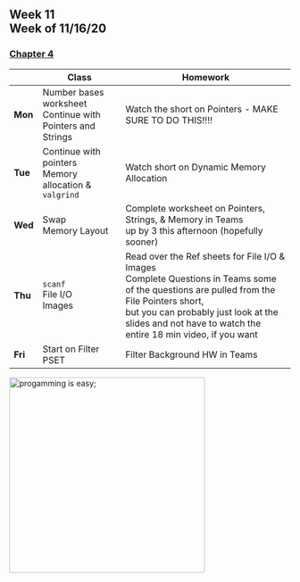 <meta http-equiv="refresh" content="300"/>

## Week 11<br>Week of 11/16/20  

### [Chapter 4](/ap/curriculum/4)

  |       |Class                  |Homework   |
  |-------|---------              |---------  |
  |**Mon**|Number bases worksheet<br>Continue with Pointers and Strings |Watch the short on Pointers - MAKE SURE TO DO THIS!!!! |
  |**Tue**|Continue with pointers<br>Memory allocation & `valgrind` |Watch short on Dynamic Memory Allocation  |
  |**Wed**|Swap<br>Memory Layout |Complete worksheet on Pointers, Strings, & Memory in Teams<br>up by 3 this afternoon (hopefully sooner) |
  |**Thu**|`scanf`<br>File I/O<br>Images |Read over the Ref sheets for File I/O & Images<br>Complete Questions in Teams some of the questions are pulled from the File Pointers short,<br>but you can probably just look at the slides and not have to watch the entire 18 min video, if you want |
  |**Fri**|Start on Filter PSET |Filter Background HW in Teams |

<img src="https://i.pinimg.com/originals/de/f5/2f/def52fe41d695d8feebd2cdc194da929.png" alt="progamming is easy;" height="350">

